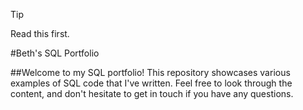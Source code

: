 >[!TIP]
>Read this first.
>
>
>#Beth's SQL Portfolio
>
>##Welcome to my SQL portfolio! This repository showcases various examples of SQL code that I've written. Feel free to look through the content, and don't hesitate to get in touch if you have any questions.
